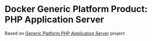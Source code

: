 # Docker Generic Platform Product: PHP Application Server

Based on [Generic Platform PHP Application Server](https://github.com/tpbtools/gp-php) project
